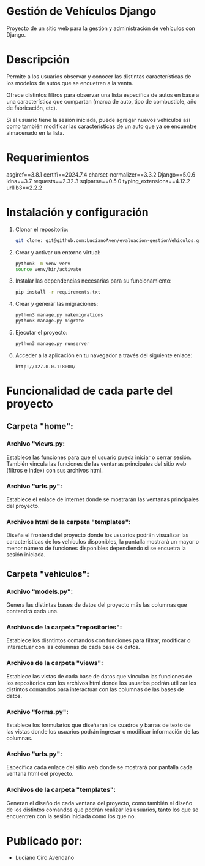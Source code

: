 # Gestión de Vehículos Django

Proyecto de un sitio web para la gestión y administración de vehículos con Django.

# Descripción

Permite a los usuarios observar y conocer las distintas características de los modelos de autos que se encuetren a la venta. 

Ofrece distintos filtros para observar una lista específica de autos en base a una característica que compartan (marca de auto, tipo de combustible, año de fabricación, etc).

Si el usuario tiene la sesión iniciada, puede agregar nuevos vehículos así como también modificar las características de un auto que ya se encuentre almacenado en la lista.

# Requerimientos

asgiref==3.8.1
certifi==2024.7.4
charset-normalizer==3.3.2
Django==5.0.6
idna==3.7
requests==2.32.3
sqlparse==0.5.0
typing_extensions==4.12.2
urllib3==2.2.2

# Instalación y configuración

1) Clonar el repositorio:

    ```sh
    git clone: git@github.com:LucianoAven/evaluacion-gestionVehiculos.git
    ```

2) Crear y activar un entorno virtual:

    ```sh
    python3 -m venv venv
    source venv/bin/activate
    ```

3) Instalar las dependencias necesarias para su funcionamiento:

    ```sh
    pip install -r requirements.txt
    ```

4) Crear y generar las migraciones:

    ```sh
    python3 manage.py makemigrations
    python3 manage.py migrate
    ```

5) Ejecutar el proyecto:

    ```sh
    python3 manage.py runserver
    ```

6) Acceder a la aplicación en tu navegador a través del siguiente enlace:

    ```
    http://127.0.0.1:8000/
     ```

# Funcionalidad de cada parte del proyecto

## Carpeta "home":

### Archivo "views.py:

Establece las funciones para que el usuario pueda iniciar o cerrar sesión. También vincula las funciones de las ventanas principales del sitio web (filtros e index) con sus archivos html.

### Archivo "urls.py":

Establece el enlace de internet donde se mostrarán las ventanas principales del proyecto.

### Archivos html de la carpeta "templates":

Diseña el frontend del proyecto donde los usuarios podrán visualizar las caracteristicas de los vehículos disponibles, la pantalla mostrará un mayor o menor número de funciones disponibles dependiendo si se encuetra la sesión iniciada.

## Carpeta "vehiculos":

### Archivo "models.py":

Genera las distintas bases de datos del proyecto más las columnas que contendrá cada una.

### Archivos de la carpeta "repositories":

Establece los disntintos comandos con funciones para filtrar, modificar o interactuar con las columnas de cada base de datos.

### Archivos de la carpeta "views":

Establece las vistas de cada base de datos que vinculan las funciones de los repositorios con los archivos html donde los usuarios podrán utilizar los distintos comandos para interactuar con las columnas de las bases de datos.

### Archivo "forms.py":

Establece los formularios que diseñarán los cuadros y barras de texto de las vistas donde los usuarios podrán ingresar o modificar información de las columnas.

### Archivo "urls.py":

Especifica cada enlace del sitio web donde se mostrará por pantalla cada ventana html del proyecto.

### Archivos de la carpeta "templates":

Generan el diseño de cada ventana del proyecto, como también el diseño de los distintos comandos que podrán realizar los usuarios, tanto los que se encuentren con la sesión iniciada como los que no. 

# Publicado por:

- Luciano Ciro Avendaño